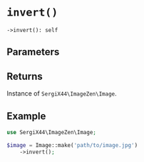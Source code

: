 # `invert()`

```
->invert(): self
```
## Parameters



## Returns

Instance of `SergiX44\ImageZen\Image`.

## Example

```php
use SergiX44\ImageZen\Image;

$image = Image::make('path/to/image.jpg')
    ->invert();

```
